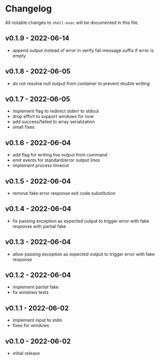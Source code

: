 # Changelog

All notable changes to `shell-exec` will be documented in this file.

## v0.1.9 - 2022-06-14

- append output instead of error in verify fail message suffix if error is empty

## v0.1.8 - 2022-06-05

- do not resolve null output from container to prevent double writing

## v0.1.7 - 2022-06-05

- implement flag to redirect stderr to stdout
- drop effort to support windows for now
- add success/failed to array serialization
- small fixes

## v0.1.6 - 2022-06-04

- add flag for writing live output from command
- emit events for standard/error output lines
- implement process timeout

## v0.1.5 - 2022-06-04

- remove fake error response exit code substitution

## v0.1.4 - 2022-06-04

- fix passing exception as expected output to trigger error with fake response with partial fake

## v0.1.3 - 2022-06-04

- allow passing exception as expected output to trigger error with fake response

## v0.1.2 - 2022-06-04

- implement partial fake
- fix windows tests

## v0.1.1 - 2022-06-02

- implement input to stdin
- fixes for windows

## v0.1.0 - 2022-06-02

- initial release
